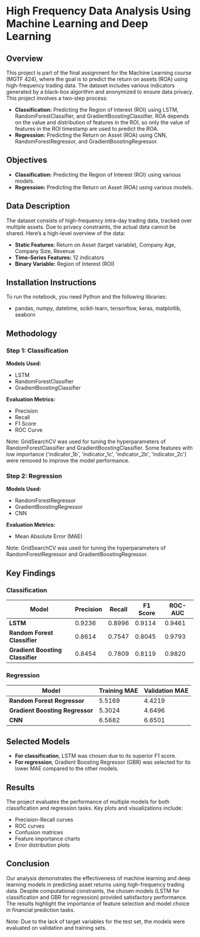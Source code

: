 # High Frequency Data Analysis Using Machine Learning and Deep Learning

## Overview
This project is part of the final assignment for the Machine Learning course (MGTF 424), where the goal is to predict the return on assets (ROA) using high-frequency trading data. The dataset includes various indicators generated by a black-box algorithm and anonymized to ensure data privacy. This project involves a two-step process:
- **Classification:** Predicting the Region of Interest (ROI) using LSTM, RandomForestClassifier, and GradientBoostingClassifier. ROA depends on the value and distribution of features in the ROI, so only the value of features in the ROI timestamp are used to predict the ROA.
- **Regression:** Predicting the Return on Asset (ROA) using CNN, RandomForestRegressor, and GradientBoostingRegressor.

## Objectives
- **Classification:** Predicting the Region of Interest (ROI) using various models.
- **Regression:** Predicting the Return on Asset (ROA) using various models.

## Data Description
The dataset consists of high-frequency intra-day trading data, tracked over multiple assets. Due to privacy constraints, the actual data cannot be shared. Here’s a high-level overview of the data:
- **Static Features:** Return on Asset (target variable), Company Age, Company Size, Revenue
- **Time-Series Features:** 12 indicators
- **Binary Variable:** Region of Interest (ROI)

## Installation Instructions
To run the notebook, you need Python and the following libraries:
- pandas, numpy, datetime, scikit-learn, tensorflow, keras, matplotlib, seaborn

## Methodology

### Step 1: Classification
**Models Used:**
- LSTM
- RandomForestClassifier
- GradientBoostingClassifier

**Evaluation Metrics:**
- Precision
- Recall
- F1 Score
- ROC Curve

Note: GridSearchCV was used for tuning the hyperparameters of RandomForestClassifier and GradientBoostingClassifier. Some features with low importance ('indicator_1b', 'indicator_1c', 'indicator_2b', 'indicator_2c') were removed to improve the model performance.

### Step 2: Regression
**Models Used:**
- RandomForestRegressor
- GradientBoostingRegressor
- CNN

**Evaluation Metrics:**
- Mean Absolute Error (MAE)

Note: GridSearchCV was used for tuning the hyperparameters of RandomForestRegressor and GradientBoostingRegressor.

## Key Findings

### Classification

| Model                        | Precision | Recall  | F1 Score | ROC-AUC |
|------------------------------|-----------|---------|----------|---------|
| **LSTM**                     | 0.9236    | 0.8996  | 0.9114   | 0.9461  |
| **Random Forest Classifier** | 0.8614    | 0.7547  | 0.8045   | 0.9793  |
| **Gradient Boosting Classifier** | 0.8454  | 0.7809  | 0.8119   | 0.9820  |

### Regression

| Model                         | Training MAE | Validation MAE |
|-------------------------------|--------------|----------------|
| **Random Forest Regressor**   | 5.5169       | 4.4219         |
| **Gradient Boosting Regressor** | 5.3024     | 4.6496         |
| **CNN**                       | 6.5682       | 6.6501         |

## Selected Models
- **For classification**, LSTM was chosen due to its superior F1 score.
- **For regression**, Gradient Boosting Regressor (GBR) was selected for its lower MAE compared to the other models.

## Results
The project evaluates the performance of multiple models for both classification and regression tasks. Key plots and visualizations include:
- Precision-Recall curves
- ROC curves
- Confusion matrices
- Feature importance charts
- Error distribution plots

## Conclusion
Our analysis demonstrates the effectiveness of machine learning and deep learning models in predicting asset returns using high-frequency trading data. Despite computational constraints, the chosen models (LSTM for classification and GBR for regression) provided satisfactory performance. The results highlight the importance of feature selection and model choice in financial prediction tasks.

Note: Due to the lack of target variables for the test set, the models were evaluated on validation and training sets.
